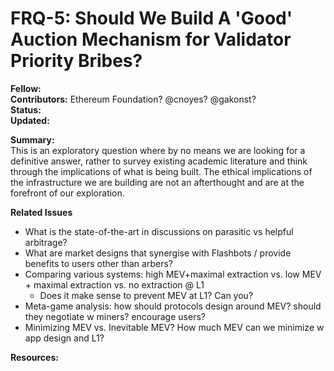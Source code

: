 # FRQ-5: Should We Build A 'Good' Auction Mechanism for Validator Priority Bribes?

**Fellow:** 
</br> **Contributors:** Ethereum Foundation? @cnoyes? @gakonst?
</br> **Status:** 
</br> **Updated:** 

**Summary:** 
</br> This is an exploratory question where by no means we are looking for a definitive answer, rather to survey existing academic literature and think through the implications of what is being built. The ethical implications of the infrastructure we are building are not an afterthought and are at the forefront of our exploration.

**Related Issues**
* What is the state-of-the-art in discussions on parasitic vs helpful arbitrage?
* What are market designs that synergise with Flashbots / provide benefits to users other than arbers?
* Comparing various systems: high MEV+maximal extraction vs. low MEV + maximal extraction vs. no extraction @ L1
  * Does it make sense to prevent MEV at L1? Can you?
* Meta-game analysis: how should protocols design around MEV? should they negotiate w miners? encourage users?
* Minimizing MEV vs. Inevitable MEV? How much MEV can we minimize w app design and L1?

**Resources:**




